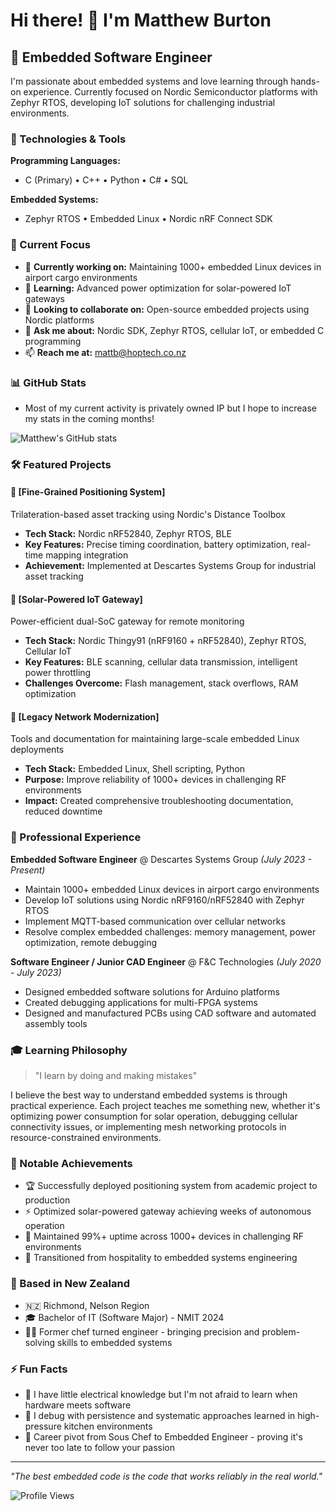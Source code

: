 # Hi there! 👋 I'm Matthew Burton

## 🚀 Embedded Software Engineer

I'm passionate about embedded systems and love learning through hands-on experience. Currently focused on Nordic Semiconductor platforms with Zephyr RTOS, developing IoT solutions for challenging industrial environments.

### 🔧 Technologies & Tools

**Programming Languages:**
- C (Primary) • C++ • Python • C# • SQL

**Embedded Systems:**
- Zephyr RTOS • Embedded Linux • Nordic nRF Connect SDK

### 🎯 Current Focus

- 🔭 **Currently working on:** Maintaining 1000+ embedded Linux devices in airport cargo environments
- 🌱 **Learning:** Advanced power optimization for solar-powered IoT gateways
- 🤝 **Looking to collaborate on:** Open-source embedded projects using Nordic platforms
- 💬 **Ask me about:** Nordic SDK, Zephyr RTOS, cellular IoT, or embedded C programming
- 📫 **Reach me at:** mattb@hoptech.co.nz

### 📊 GitHub Stats
- Most of my current activity is privately owned IP but I hope to increase my stats in the coming months!

![Matthew's GitHub stats](https://github-readme-stats.vercel.app/api?username=mattburt36&show_icons=true&theme=dark)

### 🛠️ Featured Projects

#### 🔹 [Fine-Grained Positioning System]
Trilateration-based asset tracking using Nordic's Distance Toolbox
- **Tech Stack:** Nordic nRF52840, Zephyr RTOS, BLE
- **Key Features:** Precise timing coordination, battery optimization, real-time mapping integration
- **Achievement:** Implemented at Descartes Systems Group for industrial asset tracking

#### 🔹 [Solar-Powered IoT Gateway]
Power-efficient dual-SoC gateway for remote monitoring
- **Tech Stack:** Nordic Thingy91 (nRF9160 + nRF52840), Zephyr RTOS, Cellular IoT
- **Key Features:** BLE scanning, cellular data transmission, intelligent power throttling
- **Challenges Overcome:** Flash management, stack overflows, RAM optimization

#### 🔹 [Legacy Network Modernization]
Tools and documentation for maintaining large-scale embedded Linux deployments
- **Tech Stack:** Embedded Linux, Shell scripting, Python
- **Purpose:** Improve reliability of 1000+ devices in challenging RF environments
- **Impact:** Created comprehensive troubleshooting documentation, reduced downtime

### 💼 Professional Experience

**Embedded Software Engineer** @ Descartes Systems Group *(July 2023 - Present)*
- Maintain 1000+ embedded Linux devices in airport cargo environments
- Develop IoT solutions using Nordic nRF9160/nRF52840 with Zephyr RTOS
- Implement MQTT-based communication over cellular networks
- Resolve complex embedded challenges: memory management, power optimization, remote debugging

**Software Engineer / Junior CAD Engineer** @ F&C Technologies *(July 2020 - July 2023)*
- Designed embedded software solutions for Arduino platforms
- Created debugging applications for multi-FPGA systems
- Designed and manufactured PCBs using CAD software and automated assembly tools

### 🎓 Learning Philosophy

> "I learn by doing and making mistakes"

I believe the best way to understand embedded systems is through practical experience. Each project teaches me something new, whether it's optimizing power consumption for solar operation, debugging cellular connectivity issues, or implementing mesh networking protocols in resource-constrained environments.

### 🌟 Notable Achievements

- 🏆 Successfully deployed positioning system from academic project to production
- ⚡ Optimized solar-powered gateway achieving weeks of autonomous operation
- 📡 Maintained 99%+ uptime across 1000+ devices in challenging RF environments
- 🔧 Transitioned from hospitality to embedded systems engineering

### 📍 Based in New Zealand
- 🇳🇿 Richmond, Nelson Region
- 🎓 Bachelor of IT (Software Major) - NMIT 2024
- 👨‍🍳 Former chef turned engineer - bringing precision and problem-solving skills to embedded systems

### ⚡ Fun Facts

- 🔌 I have little electrical knowledge but I'm not afraid to learn when hardware meets software
- 🐛 I debug with persistence and systematic approaches learned in high-pressure kitchen environments
- 🔄 Career pivot from Sous Chef to Embedded Engineer - proving it's never too late to follow your passion

---

*"The best embedded code is the code that works reliably in the real world."*

![Profile Views](https://komarev.com/ghpvc/?username=mattburt36&color=blue)
